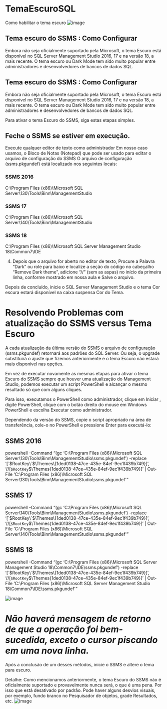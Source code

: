 # TemaEscuroSQL
Como habilitar o tema escuro
![image](https://user-images.githubusercontent.com/58008758/205193870-eebfdfab-0714-4807-9b2d-f4b95f75bd17.png)

## Tema escuro do SSMS : Como Configurar
Embora não seja oficialmente suportado pela Microsoft, o tema Escuro está disponível no SQL Server Management Studio 2016, 17 e na versão 18, a mais recente.
O tema escuro ou Dark Mode tem sido muito popular entre administradores e desenvolvedores de bancos de dados SQL.

## Tema escuro do SSMS : Como Configurar
Embora não seja oficialmente suportado pela Microsoft, o tema Escuro está disponível no SQL Server Management Studio 2016, 17 e na versão 18, a mais recente.
O tema escuro ou Dark Mode tem sido muito popular entre administradores e desenvolvedores de bancos de dados SQL.

Para ativar o tema Escuro do SSMS, siga estas etapas simples.

## Feche o SSMS se estiver em execução. 
Execute qualquer editor de texto como administrador
Em nosso caso usamos, o  Bloco de Notas (Notepad) que pode ser usado para editar o arquivo de configuração do SSMS
O arquivo de configuração (ssms.pkgundef) está localizado nos seguintes locais:

### SSMS 2016
C:\Program Files (x86)\Microsoft SQL Server\130\Tools\Binn\ManagementStudio

### SSMS 17
C:\Program Files (x86)\Microsoft SQL Server\140\Tools\Binn\ManagementStudio

### SSMS 18
C:\Program Files (x86)\Microsoft SQL Server Management Studio 18\Common7\IDE

4. Depois que o arquivo for aberto no editor de texto, Procure a Palavra “Dark” ou role para baixo e localize a seção do código no cabeçalho “Remove Dark theme”, adicione “//” (sem as aspas) no início da primeira linha, conforme mostrado em nossa aula e Salve o arquivo.

Depois de concluído, inicie o SQL Server Management Studio e o tema Cor escura estará disponível na caixa suspensa Cor do Tema.


# Resolvendo Problemas com atualização do SSMS versus Tema Escuro
A cada atualização da última versão do SSMS o arquivo de configuração (ssms.pkgundef) retornará aos padrões do SQL Server. 
Ou seja, o upgrade substituirá o ajuste que fizemos anteriormente e o tema Escuro não estará mais disponível nas opções.

Em vez de executar novamente as mesmas etapas para ativar o tema Escuro do SSMS sempre que houver uma atualização do Management Studio, podemos executar um script PowerShell e alcançar o mesmo resultado só que com alguns cliques.

Para isso, executamos o PowerShell como administrador, clique em Iniciar , digite PowerShell, clique com o botão direito do mouse em Windows PowerShell e escolha Executar como administrador.

Dependendo da versão do SSMS, copie o script apropriado na área de transferência, cole-o no PowerShell e pressione Enter para executá-lo:

## SSMS 2016
powershell -Command “(gc ‘C:\Program Files (x86)\Microsoft SQL Server\130\Tools\Binn\ManagementStudio\ssms.pkgundef’) -replace ‘\[\`$RootKey\`$\\Themes\\{1ded0138-47ce-435e-84ef-9ec1f439b749}\]’, ‘//[`$RootKey`$\Themes\{1ded0138-47ce-435e-84ef-9ec1f439b749}]’ | Out-File ‘C:\Program Files (x86)\Microsoft SQL Server\130\Tools\Binn\ManagementStudio\ssms.pkgundef'”

## SSMS 17
powershell -Command “(gc ‘C:\Program Files (x86)\Microsoft SQL Server\140\Tools\Binn\ManagementStudio\ssms.pkgundef’) -replace ‘\[\`$RootKey\`$\\Themes\\{1ded0138-47ce-435e-84ef-9ec1f439b749}\]’, ‘//[`$RootKey`$\Themes\{1ded0138-47ce-435e-84ef-9ec1f439b749}]’ | Out-File ‘C:\Program Files (x86)\Microsoft SQL Server\140\Tools\Binn\ManagementStudio\ssms.pkgundef'”

## SSMS 18
powershell -Command “(gc ‘C:\Program Files (x86)\Microsoft SQL Server Management Studio 18\Common7\IDE\ssms.pkgundef’) -replace ‘\[\`$RootKey\`$\\Themes\\{1ded0138-47ce-435e-84ef-9ec1f439b749}\]’, ‘//[`$RootKey`$\Themes\{1ded0138-47ce-435e-84ef-9ec1f439b749}]’ | Out-File ‘C:\Program Files (x86)\Microsoft SQL Server Management Studio 18\Common7\IDE\ssms.pkgundef'”

![image](https://user-images.githubusercontent.com/58008758/205193158-fa8ff884-6930-4202-8a1c-565957d653af.png)


# *Não haverá mensagem de retorno de que a operação foi bem-sucedida, exceto o cursor piscando em uma nova linha.*

Após a conclusão de um desses métodos, inicie o SSMS e altere o tema para escuro.

Detalhe: Como mencionamos anteriormente, o tema Escuro do SSMS não é oficialmente suportado e provavelmente nunca será, o que é uma pena.
Por isso que está desativado por padrão. 
Pode haver alguns desvios visuais, por exemplo, fundo branco no Pesquisador de objetos, grade Resultados, etc.
![image](https://user-images.githubusercontent.com/58008758/205279227-1f34b3a5-9863-47d5-ae4b-489240604d0c.png)

